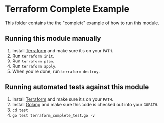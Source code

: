 # Terraform Complete Example

This folder contains the the "complete" example of how to run this module.

## Running this module manually

1. Install [Terraform](https://www.terraform.io/) and make sure it's on your `PATH`.
2. Run `terraform init`.
3. Run `terraform plan`.
4. Run `terraform apply`.
5. When you're done, run `terraform destroy`.

## Running automated tests against this module

1. Install [Terraform](https://www.terraform.io/) and make sure it's on your `PATH`.
1. Install [Golang](https://golang.org/) and make sure this code is checked out into your `GOPATH`.
1. `cd test`
1. `go test terraform_complete_test.go -v`
